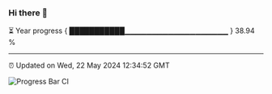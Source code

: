 ### Hi there 👋

⏳ Year progress { ███████████▁▁▁▁▁▁▁▁▁▁▁▁▁▁▁▁▁▁▁ } 38.94 %

---

⏰ Updated on Wed, 22 May 2024 12:34:52 GMT

![Progress Bar CI](https://github.com/ZhaoGui/ZhaoGui/workflows/Progress%20Bar%20CI/badge.svg)
